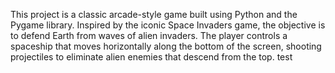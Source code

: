 This project is a classic arcade-style game built using Python and the Pygame library. Inspired by the iconic Space Invaders game, the objective is to defend Earth from waves of alien invaders. The player controls a spaceship that moves horizontally along the bottom of the screen, shooting projectiles to eliminate alien enemies that descend from the top. test

